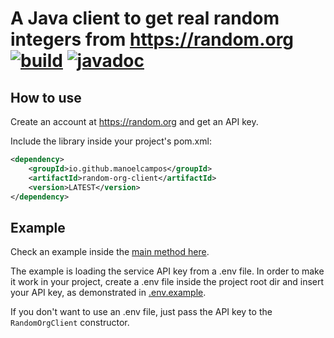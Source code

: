 # A Java client to get real random integers from https://random.org [![build](https://github.com/manoelcampos/random-org-java-client/actions/workflows/build.yml/badge.svg)](https://github.com/manoelcampos/random-org-java-client/actions/workflows/build.yml) [![javadoc](https://javadoc.io/badge2/com.manoelcampos/random-org-client/javadoc.svg)](https://javadoc.io/doc/com.manoelcampos/random-org-client)

## How to use

Create an account at https://random.org and get an API key.

Include the library inside your project's pom.xml:

```xml
<dependency>
    <groupId>io.github.manoelcampos</groupId>
    <artifactId>random-org-client</artifactId>
    <version>LATEST</version>
</dependency>
```

## Example

Check an example inside the [main method here](https://github.com/manoelcampos/random-org-java-client/blob/master/src/main/java/com/manoelcampos/randomorg/RandomOrgClient.java#L115).

The example is loading the service API key from a .env file.
In order to make it work in your project, create a .env file inside the project root dir and insert your API key, as demonstrated in [ .env.example]( .env.example).

If you don't want to use an .env file, just pass the API key to the `RandomOrgClient` constructor.
